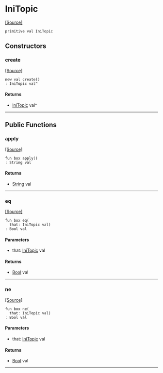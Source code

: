 # IniTopic
<span class="source-link">[[Source]](src/mqtt-configurator/iniStrings.md#L-0-69)</span>
```pony
primitive val IniTopic
```

## Constructors

### create
<span class="source-link">[[Source]](src/mqtt-configurator/iniStrings.md#L-0-69)</span>


```pony
new val create()
: IniTopic val^
```

#### Returns

* [IniTopic](mqtt-configurator-IniTopic.md) val^

---

## Public Functions

### apply
<span class="source-link">[[Source]](src/mqtt-configurator/iniStrings.md#L-0-69)</span>


```pony
fun box apply()
: String val
```

#### Returns

* [String](builtin-String.md) val

---

### eq
<span class="source-link">[[Source]](src/mqtt-configurator/iniStrings.md#L-0-69)</span>


```pony
fun box eq(
  that: IniTopic val)
: Bool val
```
#### Parameters

*   that: [IniTopic](mqtt-configurator-IniTopic.md) val

#### Returns

* [Bool](builtin-Bool.md) val

---

### ne
<span class="source-link">[[Source]](src/mqtt-configurator/iniStrings.md#L-0-69)</span>


```pony
fun box ne(
  that: IniTopic val)
: Bool val
```
#### Parameters

*   that: [IniTopic](mqtt-configurator-IniTopic.md) val

#### Returns

* [Bool](builtin-Bool.md) val

---

